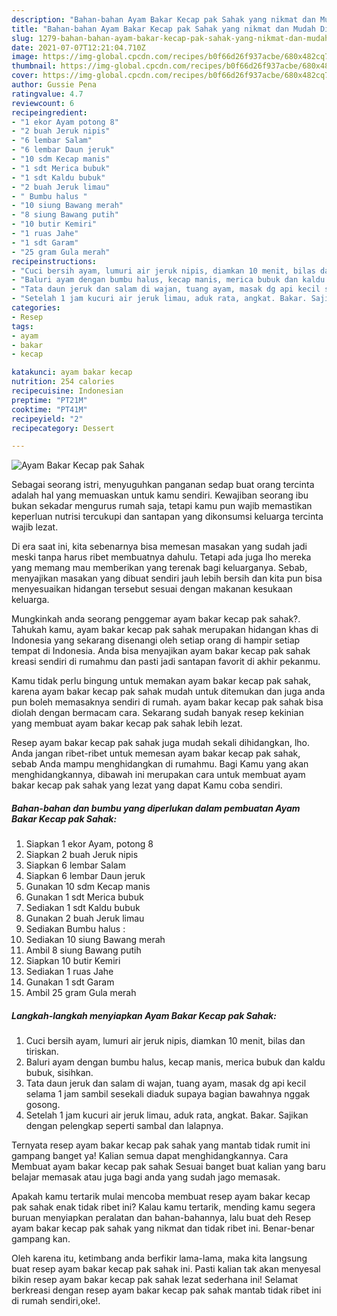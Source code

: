 ```yaml
---
description: "Bahan-bahan Ayam Bakar Kecap pak Sahak yang nikmat dan Mudah Dibuat"
title: "Bahan-bahan Ayam Bakar Kecap pak Sahak yang nikmat dan Mudah Dibuat"
slug: 1279-bahan-bahan-ayam-bakar-kecap-pak-sahak-yang-nikmat-dan-mudah-dibuat
date: 2021-07-07T12:21:04.710Z
image: https://img-global.cpcdn.com/recipes/b0f66d26f937acbe/680x482cq70/ayam-bakar-kecap-pak-sahak-foto-resep-utama.jpg
thumbnail: https://img-global.cpcdn.com/recipes/b0f66d26f937acbe/680x482cq70/ayam-bakar-kecap-pak-sahak-foto-resep-utama.jpg
cover: https://img-global.cpcdn.com/recipes/b0f66d26f937acbe/680x482cq70/ayam-bakar-kecap-pak-sahak-foto-resep-utama.jpg
author: Gussie Pena
ratingvalue: 4.7
reviewcount: 6
recipeingredient:
- "1 ekor Ayam potong 8"
- "2 buah Jeruk nipis"
- "6 lembar Salam"
- "6 lembar Daun jeruk"
- "10 sdm Kecap manis"
- "1 sdt Merica bubuk"
- "1 sdt Kaldu bubuk"
- "2 buah Jeruk limau"
- " Bumbu halus "
- "10 siung Bawang merah"
- "8 siung Bawang putih"
- "10 butir Kemiri"
- "1 ruas Jahe"
- "1 sdt Garam"
- "25 gram Gula merah"
recipeinstructions:
- "Cuci bersih ayam, lumuri air jeruk nipis, diamkan 10 menit, bilas dan tiriskan."
- "Baluri ayam dengan bumbu halus, kecap manis, merica bubuk dan kaldu bubuk, sisihkan."
- "Tata daun jeruk dan salam di wajan, tuang ayam, masak dg api kecil selama 1 jam sambil sesekali diaduk supaya bagian bawahnya nggak gosong."
- "Setelah 1 jam kucuri air jeruk limau, aduk rata, angkat. Bakar. Sajikan dengan pelengkap seperti sambal dan lalapnya."
categories:
- Resep
tags:
- ayam
- bakar
- kecap

katakunci: ayam bakar kecap 
nutrition: 254 calories
recipecuisine: Indonesian
preptime: "PT21M"
cooktime: "PT41M"
recipeyield: "2"
recipecategory: Dessert

---
```



![Ayam Bakar Kecap pak Sahak](https://img-global.cpcdn.com/recipes/b0f66d26f937acbe/680x482cq70/ayam-bakar-kecap-pak-sahak-foto-resep-utama.jpg)

Sebagai seorang istri, menyuguhkan panganan sedap buat orang tercinta adalah hal yang memuaskan untuk kamu sendiri. Kewajiban seorang ibu bukan sekadar mengurus rumah saja, tetapi kamu pun wajib memastikan keperluan nutrisi tercukupi dan santapan yang dikonsumsi keluarga tercinta wajib lezat.

Di era  saat ini, kita sebenarnya bisa memesan masakan yang sudah jadi meski tanpa harus ribet membuatnya dahulu. Tetapi ada juga lho mereka yang memang mau memberikan yang terenak bagi keluarganya. Sebab, menyajikan masakan yang dibuat sendiri jauh lebih bersih dan kita pun bisa menyesuaikan hidangan tersebut sesuai dengan makanan kesukaan keluarga. 



Mungkinkah anda seorang penggemar ayam bakar kecap pak sahak?. Tahukah kamu, ayam bakar kecap pak sahak merupakan hidangan khas di Indonesia yang sekarang disenangi oleh setiap orang di hampir setiap tempat di Indonesia. Anda bisa menyajikan ayam bakar kecap pak sahak kreasi sendiri di rumahmu dan pasti jadi santapan favorit di akhir pekanmu.

Kamu tidak perlu bingung untuk memakan ayam bakar kecap pak sahak, karena ayam bakar kecap pak sahak mudah untuk ditemukan dan juga anda pun boleh memasaknya sendiri di rumah. ayam bakar kecap pak sahak bisa diolah dengan bermacam cara. Sekarang sudah banyak resep kekinian yang membuat ayam bakar kecap pak sahak lebih lezat.

Resep ayam bakar kecap pak sahak juga mudah sekali dihidangkan, lho. Anda jangan ribet-ribet untuk memesan ayam bakar kecap pak sahak, sebab Anda mampu menghidangkan di rumahmu. Bagi Kamu yang akan menghidangkannya, dibawah ini merupakan cara untuk membuat ayam bakar kecap pak sahak yang lezat yang dapat Kamu coba sendiri.

<!--inarticleads1-->

##### Bahan-bahan dan bumbu yang diperlukan dalam pembuatan Ayam Bakar Kecap pak Sahak:

1. Siapkan 1 ekor Ayam, potong 8
1. Siapkan 2 buah Jeruk nipis
1. Siapkan 6 lembar Salam
1. Siapkan 6 lembar Daun jeruk
1. Gunakan 10 sdm Kecap manis
1. Gunakan 1 sdt Merica bubuk
1. Sediakan 1 sdt Kaldu bubuk
1. Gunakan 2 buah Jeruk limau
1. Sediakan  Bumbu halus :
1. Sediakan 10 siung Bawang merah
1. Ambil 8 siung Bawang putih
1. Siapkan 10 butir Kemiri
1. Sediakan 1 ruas Jahe
1. Gunakan 1 sdt Garam
1. Ambil 25 gram Gula merah




<!--inarticleads2-->

##### Langkah-langkah menyiapkan Ayam Bakar Kecap pak Sahak:

1. Cuci bersih ayam, lumuri air jeruk nipis, diamkan 10 menit, bilas dan tiriskan.
1. Baluri ayam dengan bumbu halus, kecap manis, merica bubuk dan kaldu bubuk, sisihkan.
1. Tata daun jeruk dan salam di wajan, tuang ayam, masak dg api kecil selama 1 jam sambil sesekali diaduk supaya bagian bawahnya nggak gosong.
1. Setelah 1 jam kucuri air jeruk limau, aduk rata, angkat. Bakar. Sajikan dengan pelengkap seperti sambal dan lalapnya.




Ternyata resep ayam bakar kecap pak sahak yang mantab tidak rumit ini gampang banget ya! Kalian semua dapat menghidangkannya. Cara Membuat ayam bakar kecap pak sahak Sesuai banget buat kalian yang baru belajar memasak atau juga bagi anda yang sudah jago memasak.

Apakah kamu tertarik mulai mencoba membuat resep ayam bakar kecap pak sahak enak tidak ribet ini? Kalau kamu tertarik, mending kamu segera buruan menyiapkan peralatan dan bahan-bahannya, lalu buat deh Resep ayam bakar kecap pak sahak yang nikmat dan tidak ribet ini. Benar-benar gampang kan. 

Oleh karena itu, ketimbang anda berfikir lama-lama, maka kita langsung buat resep ayam bakar kecap pak sahak ini. Pasti kalian tak akan menyesal bikin resep ayam bakar kecap pak sahak lezat sederhana ini! Selamat berkreasi dengan resep ayam bakar kecap pak sahak mantab tidak ribet ini di rumah sendiri,oke!.

